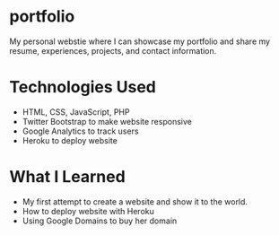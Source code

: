 # portfolio
My personal webstie where I can showcase my portfolio and share my resume, experiences, projects, and contact information.


# Technologies Used

* HTML, CSS, JavaScript, PHP
* Twitter Bootstrap to make website responsive
* Google Analytics to track users
* Heroku to deploy website

# What I Learned
* My first attempt to create a website and show it to the world.
* How to deploy website with Heroku
* Using Google Domains to buy her domain
